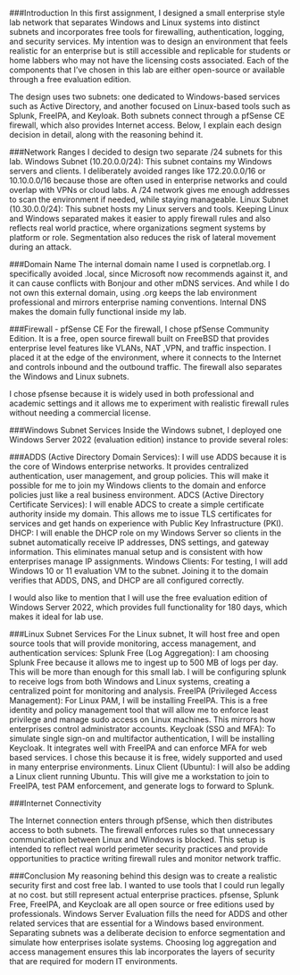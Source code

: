 ###Introduction 
In this first assignment, I designed a small enterprise style lab network that separates Windows and Linux systems into distinct subnets and incorporates free tools for firewalling, authentication, logging, and security services. My intention was to design an environment that feels realistic for an enterprise but is still accessible and replicable for students or home labbers who may not have the licensing costs associated. Each of the components that I’ve chosen in this lab are either open-source or available through a free evaluation edition. 

The design uses two subnets: one dedicated to Windows-based services such as Active Directory, and another focused on Linux-based tools such as Splunk, FreeIPA, and Keyloak. Both subnets connect through a pfSense CE firewall, which also provides Internet access. Below, I explain each design decision in detail, along with the reasoning behind it. 

###Network Ranges 
I decided to design two separate /24 subnets for this lab.
Windows Subnet (10.20.0.0/24): This subnet contains my Windows servers and clients. I deliberately avoided ranges like 172.20.0.0/16 or 10.10.0.0/16 because those are often used in enterprise networks and could overlap with VPNs or cloud labs. A /24 network gives me enough addresses to scan the environment if needed, while staying manageable. 
Linux Subnet (10.30.0.0/24): This subnet hosts my Linux servers and tools. Keeping Linux and Windows separated makes it easier to apply firewall rules and also reflects real world practice, where organizations segment systems by platform or role. Segmentation also reduces the risk of lateral movement during an attack. 

###Domain Name 
The internal domain name I used is corpnetlab.org. I specifically avoided .local, since Microsoft now recommends against it, and it can cause conflicts with Bonjour and other mDNS services. And while I do not own this external domain, using .org keeps the lab environment professional and mirrors enterprise naming conventions. Internal DNS makes the domain fully functional inside my lab. 

###Firewall - pfSense CE
For the firewall, I chose pfSense Community Edition. It is a free, open source firewall built on FreeBSD that provides enterprise level features like VLANs, NAT ,VPN, and traffic inspection. I placed it at the edge of the environment, where it connects to the Internet and controls inbound and the outbound traffic. The firewall also separates the Windows and Linux subnets. 

I chose pfsense because it is widely used in both professional and academic settings and it allows me to experiment with realistic firewall rules without needing a commercial license. 

###Windows Subnet Services 
Inside the Windows subnet, I deployed one Windows Server 2022 (evaluation edition) instance to provide several roles: 

###ADDS (Active Directory Domain Services): I will use ADDS because it is the core of Windows enterprise networks. It provides centralized authentication, user management, and group policies. This will make it possible for me to join my Windows clients to the domain and enforce policies just like a real business environment. 
ADCS (Active Directory Certificate Services): I will enable ADCS to create a simple certificate authority inside my domain. This allows me to issue TLS certificates for services and get hands on experience with Public Key Infrastructure (PKI). 
DHCP: I will enable the DHCP role on my Windows Server so clients in the subnet automatically receive IP addresses, DNS settings, and gateway information. This eliminates manual setup and is consistent with how enterprises manage IP assignments. 
Windows Clients: For testing, I will add Windows 10 or 11 evaluation VM to the subnet. Joining it to the domain verifies that ADDS, DNS, and DHCP are all configured correctly. 

I would also like to mention that I will use the free evaluation edition of Windows Server 2022, which provides full functionality for 180 days, which makes it ideal for lab use. 



###Linux Subnet Services 
For the Linux subnet, It will host free and open source tools that will provide monitoring, access management, and authentication services: 
Splunk Free (Log Aggregation): I am choosing Splunk Free because it allows me to ingest up to 500 MB of logs per day. This will be more than enough for this small lab. I will be configuring splunk to receive logs from both Windows and Linux systems, creating a centralized point for monitoring and analysis. 
FreeIPA (Privileged Access Management): For Linux PAM, I will be installing FreeIPA. This is a free identity and policy management tool that will allow me to enforce least privilege and manage sudo access on Linux machines. This mirrors how enterprises control administrator accounts. 
Keycloak (SSO and MFA): To simulate single sign-on and multifactor authentication, I will be installing Keycloak. It integrates well with FreeIPA and can enforce MFA for web based services. I chose this because it is free, widely supported and used in many enterprise environments. 
Linux Client (Ubuntu): I will also be adding a Linux client running Ubuntu. This will give me a workstation to join to FreeIPA, test PAM enforcement, and generate logs to forward to Splunk. 


###Internet Connectivity

The Internet connection enters through pfSense, which then distributes access to both subnets. The firewall enforces rules so that unnecessary communication between Linux and Windows is blocked. This setup is intended to reflect real world perimeter security practices and provide opportunities to practice writing firewall rules and monitor network traffic. 

###Conclusion 
My reasoning behind this design was to create a realistic security first and cost free lab. I wanted to use tools that I could run legally at no cost. but still represent actual enterprise practices. pfsense, Splunk Free, FreeIPA, and Keycloak are all open source or free editions used by professionals. Windows Server Evaluation fills the need for ADDS and other related services that are essential for a Windows based environment. Separating subnets was a deliberate decision to enforce segmentation and simulate how enterprises isolate systems. Choosing log aggregation and access management ensures this lab incorporates the layers of security that are required for modern IT environments. 

